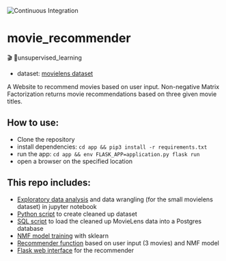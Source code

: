 ![Continuous Integration](https://github.com/laraschmitt/movie_recommender/workflows/Continuous%20Integration/badge.svg)

# movie_recommender
🎬 🍿unsupervised_learning


* dataset: [movielens dataset](https://grouplens.org/datasets/movielens/) 

A Website to recommend movies based on user input. Non-negative Matrix Factorization returns movie recommendations based on three given movie titles.


## How to use:
* Clone the repository 
* install dependencies: `cd app && pip3 install -r requirements.txt`
* run the app: `cd app && env FLASK_APP=application.py flask run`
* open a browser on the specified location



## This repo includes:
* [Exploratory data analysis](https://github.com/laraschmitt/movie_recommender/blob/main/EDA/EDA_movie_lens_100k_complete.ipynb) and data wrangling (for the small movielens dataset) in jupyter notebook
* [Python script](https://github.com/laraschmitt/movie_recommender/blob/main/data_wrangling.py) to create cleaned up dataset
* [SQL script](https://github.com/laraschmitt/movie_recommender/blob/main/DB_setup/import_tables.sql) to load the cleaned up MovieLens data into a Postgres database
* [NMF model training](https://github.com/laraschmitt/movie_recommender/blob/main/nmf_model_training.py) with sklearn
* [Recommender function](https://github.com/laraschmitt/movie_recommender/blob/main/flask-app-bootstrap/nmf_recommender.py) based on user input (3 movies) and NMF model
* [Flask web interface](https://github.com/laraschmitt/movie_recommender/blob/main/flask-app-bootstrap/application.py) for the recommender
    
